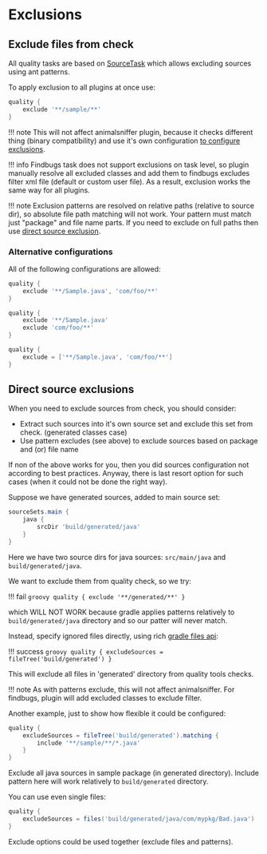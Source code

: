 # Exclusions

## Exclude files from check 

All quality tasks are based on [SourceTask](https://docs.gradle.org/current/dsl/org.gradle.api.tasks.SourceTask.html)
which allows excluding sources using ant patterns.

To apply exclusion to all plugins at once use:

```groovy
quality {
    exclude '**/sample/**'
}
```

!!! note
    This will not affect animalsniffer plugin, because it checks different thing (binary compatibility) and 
    use it's own configuration [to configure exclusions](https://github.com/xvik/gradle-animalsniffer-plugin#extend-signature).

!!! info 
    Findbugs task does not support exclusions on task level, so plugin manually resolve all excluded
    classes and add them to findbugs excludes filter xml file (default or custom user file).
    As a result, exclusion works the same way for all plugins.

!!! note 
    Exclusion patterns are resolved on relative paths (relative to source dir),
    so absolute file path matching will not work. Your pattern must match just "package" and file name parts.
    If you need to exclude on full paths then use [direct source exclusion](#direct-source-exclusions).

### Alternative configurations

All of the following configurations are allowed:

```groovy
quality {
    exclude '**/Sample.java', 'com/foo/**'
}
```

```groovy
quality {
    exclude '**/Sample.java' 
    exclude 'com/foo/**'
}
```

```groovy
quality {
    exclude = ['**/Sample.java', 'com/foo/**']
}
```

## Direct source exclusions

When you need to exclude sources from check, you should consider:

* Extract such sources into it's own source set and exclude this set from check. (generated classes case)
* Use pattern excludes (see above) to exclude sources based on package and (or) file name

If non of the above works for you, then you did sources configuration not according to best practices. 
Anyway, there is last resort option for such cases (when it could not be done the right way).

Suppose we have generated sources, added to main source set:

```groovy
sourceSets.main {
    java {
        srcDir 'build/generated/java'
    }
}
```

Here we have two source dirs for java sources: `src/main/java` and `build/generated/java`.

We want to exclude them from quality check, so we try:

!!! fail
    ```groovy
    quality {
        exclude '**/generated/**'
    }
    ```

which WILL NOT WORK because gradle applies patterns relatively to `build/generated/java` directory
and so our patter will never match.

Instead, specify ignored files directly, using rich 
[gradle files api](https://docs.gradle.org/current/userguide/working_with_files.html):

!!! success
    ```groovy
    quality {
        excludeSources = fileTree('build/generated')
    }
    ```

This will exclude all files in 'generated' directory from quality tools checks.

!!! note
    As with patterns exclude, this will not affect animalsniffer. For findbugs, plugin will
    add excluded classes to exclude filter.

Another example, just to show how flexible it could be configured:

```groovy
quality {
    excludeSources = fileTree('build/generated').matching {
        include '**/sample/**/*.java'
    }
}
```

Exclude all java sources in sample package (in generated directory).
Include pattern here will work relatively to `build/generated` directory.

You can use even single files:

```groovy
quality {
    excludeSources = files('build/generated/java/com/mypkg/Bad.java')
}
```

Exclude options could be used together (exclude files and patterns).
